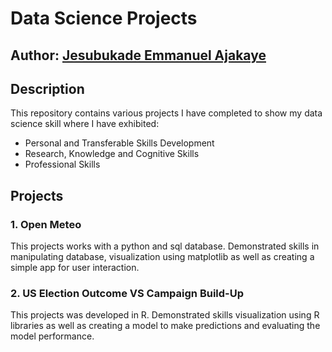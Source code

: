 # Data Science Projects

## Author: [Jesubukade Emmanuel Ajakaye](https://github.com/ajabuka)

## Description
This repository contains various projects I have completed to show my data science skill where I have exhibited:
- Personal and Transferable Skills Development
- Research, Knowledge and Cognitive Skills
- Professional Skills

## Projects
### 1. Open Meteo
This projects works with a python and sql database. Demonstrated skills in manipulating database, visualization using matplotlib as well as creating a simple app for user interaction.

### 2. US Election Outcome VS Campaign Build-Up
This projects was developed in R. Demonstrated skills visualization using R libraries as well as creating a model to make predictions and evaluating the model performance.